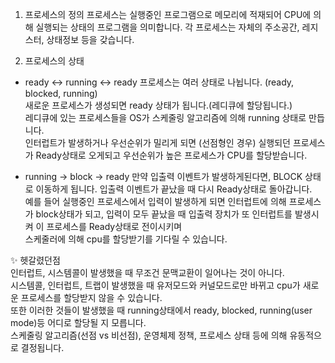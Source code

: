 1. 프로세스의 정의 
프로세스는 실행중인 프로그램으로 메모리에 적재되어 CPU에 의해 실행되는 상태의 프로그램을 의미합니다. 각 프로세스는 자체의 주소공간, 레지스터, 상태정보 등을 갖습니다.  

2. 프로세스의 상태
- ready <-> running <-> ready
프로세스는 여러 상태로 나뉩니다. (ready, blocked, running)  
새로운 프로세스가 생성되면 ready 상태가 됩니다.(레디큐에 할당됩니다.)  
레디큐에 있는 프로세스들을 OS가 스케줄링 알고리즘에 의해 running 상태로 만듭니다.  
인터럽트가 발생하거나 우선순위가 밀리게 되면 (선점형인 경우) 실행되던 프로세스가 Ready상태로 오게되고 우선순위가 높은 프로세스가 CPU를 할당받습니다.  
  
- running -> block -> ready
만약 입출력 이벤트가 발생하게된다면, BLOCK 상태로 이동하게 됩니다. 입출력 이벤트가 끝났을 때 다시 Ready상태로 돌아갑니다.  
예를 들어 실행중인 프로세스에서 입력이 발생하게 되면 인터럽트에 의해 프로세스가 block상태가 되고, 입력이 모두 끝났을 때 입출력 장치가 또 인터럽트를 발생시켜 이 프로세스를 Ready상태로 전이시키며  
스케줄러에 의해 cpu를 할당받기를 기다릴 수 있습니다.  
  
✨ 헷갈렸던점  
인터럽트, 시스템콜이 발생했을 때 무조건 문맥교환이 일어나는 것이 아니다.  
시스템콜, 인터럽트, 트랩이 발생했을 때 유저모드와 커널모드로만 바뀌고 cpu가 새로운 프로세스를 할당받지 않을 수 있습니다.  
또한 이러한 것들이 발생했을 때 running상태에서 ready, blocked, running(user mode)등 어디로 할당될 지 모릅니다.  
스케줄링 알고리즘(선점 vs 비선점), 운영체제 정책, 프로세스 상태 등에 의해 유동적으로 결정됩니다.  